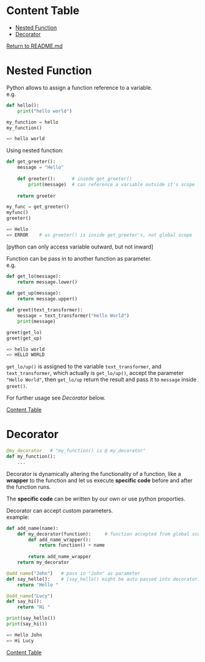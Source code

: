 
# Content Table

* [Nested Function](#Nested-Function)
* [Decorator](#Decorator)

[Return to README.md](https://github.com/KatrinaaDing/cs1531/blob/master/README.md)


# Nested Function
Python allows to assign a function reference to a variable.  
e.g.

```python
def hello():
	print("hello world")

my_function = hello
my_function()

=> hello world
```
Using nested function:

```python
def get_greeter():
	message = "Hello"
	
	def greeter():		# insede get_greeter()
		print(message)	# can reference a variable outside it's scope
	
	return greeter

my_func = get_greeter()
myfunc()
greeter()

=> Hello
=> ERROR	# as greeter() is inside get_greeter's, not global scope
```
[python can only access variable outward, but not inward]

Function can be pass in to another function as parameter.  
e.g.

```python
def get_lo(message):
	return message.lower()
	
def get_up(message):
	return message.upper()

def greet(text_transformer):
	message = text_transformer("Hello World")
	print(message)

greet(get_lo)	
greet(get_up)

=> hello world
=> HELLO WORLD
```
`get_lo/up()` is assigned to the variable `text_transformer`, and `text_transformer`, which actually is `get_lo/up()`, accept the parameter `"Hello World"`, then `get_lo/up` return the result and pass it to `message` inside `greet()`.

For further usage see *Decorator* below.

[Content Table](#Content-Table)

# Decorator

```python
@my_decorator	# "my_function() is @ my_decorator"
def my_function():	
	...
```
Decorator is dynamically altering the functionality of a function, like a **wrapper** to the function and let us execute **specific code** before and after the function runs.

The **specific code** can be written by our own or use python proporties.

Decorator can accept custom parameters.  
example:

```python
def add_name(name):
	def my_decorator(function):		# function accepted from global scope
		def add_name_wrapper():
			return function() + name
		
		return add_name_wrapper
	return my_decorator

@add_name("John")	# pass in "John" as parameter
def say_hello():	# [say_hello() might be auto passed into decorator]
	return "Hello "

@add_name("Lucy")
def say_hi():
	return "Hi "

print(say_hello())
print(say_hi())

=> Hello John
=> Hi Lucy
```
[Content Table](#Content-Table)
